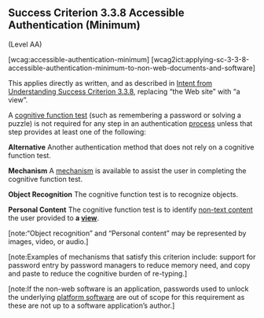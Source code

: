 ## Success Criterion 3.3.8 Accessible Authentication (Minimum)

(Level AA)

[wcag:accessible-authentication-minimum]
[wcag2ict:applying-sc-3-3-8-accessible-authentication-minimum-to-non-web-documents-and-software]

This applies directly as written, and as described in [Intent from Understanding Success Criterion 3.3.8](https://www.w3.org/WAI/WCAG22/Understanding/accessible-authentication-minimum), replacing “the Web site” with “a view”.

A [cognitive function test](https://www.w3.org/TR/wcag2ict-22/#dfn-cognitive-function-test) (such as remembering a password or solving a puzzle) is not required for any step in an authentication [process](https://www.w3.org/TR/WCAG22/#dfn-processes) unless that step provides at least one of the following:

**Alternative**
Another authentication method that does not rely on a cognitive function test.

**Mechanism**
A [mechanism](https://www.w3.org/TR/WCAG22/#dfn-mechanism) is available to assist the user in completing the cognitive function test.

**Object Recognition**
The cognitive function test is to recognize objects.

**Personal Content**
The cognitive function test is to identify [non-text content](https://www.w3.org/TR/WCAG22/#dfn-non-text-content) the user provided to **a [view](#x1-2-1-page)**.

[note:“Object recognition” and “Personal content” may be represented by images, video, or audio.]

[note:Examples of mechanisms that satisfy this criterion include: support for password entry by password managers to reduce memory need, and copy and paste to reduce the cognitive burden of re-typing.]

[note:If the non-web software is an application, passwords used to unlock the underlying [platform software](https://www.w3.org/TR/wcag2ict-22/#platform-software) are out of scope for this requirement as these are not up to a software application’s author.]
